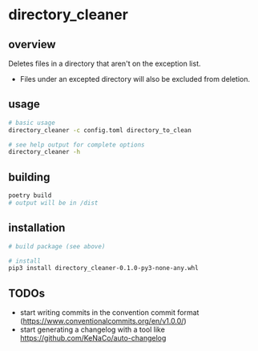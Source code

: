# directory_cleaner

## overview

Deletes files in a directory that aren't on the exception list.

- Files under an excepted directory will also be excluded from deletion.

## usage

```bash
# basic usage
directory_cleaner -c config.toml directory_to_clean

# see help output for complete options
directory_cleaner -h
```

## building

```bash
poetry build
# output will be in /dist
```

## installation
```bash
# build package (see above)

# install
pip3 install directory_cleaner-0.1.0-py3-none-any.whl
```

## TODOs

- start writing commits in the convention commit format (https://www.conventionalcommits.org/en/v1.0.0/)
- start generating a changelog with a tool like https://github.com/KeNaCo/auto-changelog

